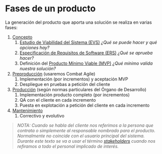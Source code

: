 # Fases de un producto

La generación del producto que aporta una solución se realiza en varias fases:
1. [Concepto](/dgp/fases/concepto/intro-concepto)
   1. [Estudio de Viabilidad del Sistema (EVS)](/dgp/fases/concepto/evs) _¿Qué se puede hacer y qué opciones hay?_
   1. [Especificación de Requisitos de Software (ERS)](/dgp/fases/concepto/ers) _¿Qué se aprueba hacer?_
   1. Definición del [Producto Mínimo Viable (MVP)](/dgp/fases/concepto/mvp) _¿Qué mínimo valida nuestra solución?_
1. [Preproducción](/dgp/fases/preproduccion) (usaremos Combat Agile)
   1. Implementación (por incrementos) y aceptación MVP
   1. Despliegue en pruebas a petición del cliente
1. [Producción](/dgp/fases/produccion-y-manto) (según normas particulares del Órgano de Desarrollo)
   1. Implementación producto completo (por incrementos)
   1. QA con el cliente en cada incremento
   1. Puesta en explotación a petición del cliente en cada incremento
1. [Mantenimiento](/dgp/fases/mantenimiento-y-manto)
   1. Correctivo y evolutivo
> _NOTA: Cuando se habla del cliente nos referimos a la persona que contrata o simplemente al responsable nombrado para el producto. Normalmente no coincide con el usuario principal del sistema. Durante este texto se va a usar el término [stakeholders](https://es.wikipedia.org/wiki/Parte_interesada_(empresas)) cuando nos refiramos a todo el personal implicado de interés._